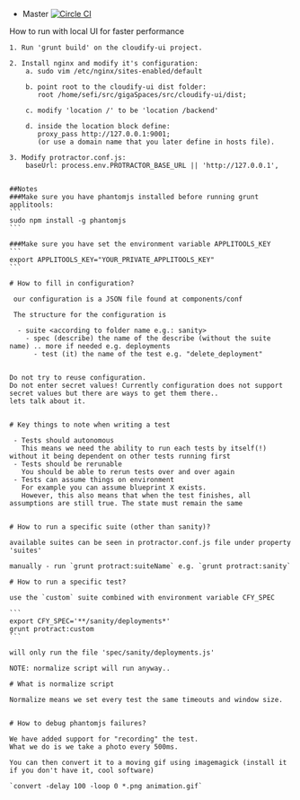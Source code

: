 * Master [![Circle CI](https://circleci.com/gh/cloudify-cosmo/cloudify-ui-selenium-tests-nodejs/tree/master.svg?style=shield)](https://circleci.com/gh/cloudify-cosmo/cloudify-ui-selenium-tests-nodejs/tree/master)

How to run with local UI for faster performance
````````````````````````````````````````````````
1. Run 'grunt build' on the cloudify-ui project.

2. Install nginx and modify it's configuration:
    a. sudo vim /etc/nginx/sites-enabled/default

    b. point root to the cloudify-ui dist folder:
       root /home/sefi/src/gigaSpaces/src/cloudify-ui/dist;

    c. modify 'location /' to be 'location /backend'

    d. inside the location block define:
       proxy_pass http://127.0.0.1:9001;
       (or use a domain name that you later define in hosts file).

3. Modify protractor.conf.js:
    baseUrl: process.env.PROTRACTOR_BASE_URL || 'http://127.0.0.1',


##Notes
###Make sure you have phantomjs installed before running grunt applitools:
```
sudo npm install -g phantomjs
```

###Make sure you have set the environment variable APPLITOOLS_KEY
```
export APPLITOOLS_KEY="YOUR_PRIVATE_APPLITOOLS_KEY"
```

# How to fill in configuration?

 our configuration is a JSON file found at components/conf

 The structure for the configuration is

  - suite <according to folder name e.g.: sanity>
    - spec (describe) the name of the describe (without the suite name) .. more if needed e.g. deployments
      - test (it) the name of the test e.g. "delete_deployment"


Do not try to reuse configuration.
Do not enter secret values! Currently configuration does not support secret values but there are ways to get them there..
lets talk about it.


# Key things to note when writing a test

 - Tests should autonomous
   This means we need the ability to run each tests by itself(!) without it being dependent on other tests running first
 - Tests should be rerunable
   You should be able to rerun tests over and over again
 - Tests can assume things on environment
   For example you can assume blueprint X exists.
   However, this also means that when the test finishes, all assumptions are still true. The state must remain the same


# How to run a specific suite (other than sanity)?

available suites can be seen in protractor.conf.js file under property 'suites'

manually - run `grunt protract:suiteName` e.g. `grunt protract:sanity`

# How to run a specific test?

use the `custom` suite combined with environment variable CFY_SPEC

```
export CFY_SPEC='**/sanity/deployments*'
grunt protract:custom
```

will only run the file 'spec/sanity/deployments.js'

NOTE: normalize script will run anyway..

# What is normalize script

Normalize means we set every test the same timeouts and window size.


# How to debug phantomjs failures?

We have added support for "recording" the test.
What we do is we take a photo every 500ms.

You can then convert it to a moving gif using imagemagick (install it if you don't have it, cool software)

`convert -delay 100 -loop 0 *.png animation.gif`
